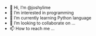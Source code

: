 - 👋 Hi, I’m @joshylime
- 👀 I’m interested in programming
- 🌱 I’m currently learning Python language
- 💞️ I’m looking to collaborate on ...
- 📫 How to reach me ...

<!---
joshylime/joshylime is a ✨ special ✨ repository because its `README.md` (this file) appears on your GitHub profile.
You can click the Preview link to take a look at your changes.
--->
